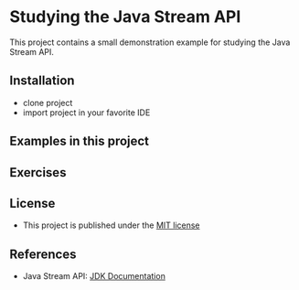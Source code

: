 # Studying the Java Stream API 

This project contains a small demonstration example for studying the Java Stream API.

## Installation

- clone project
- import project in your favorite IDE

## Examples in this project 

## Exercises

## License

- This project is published under the [MIT license](./LICENSE)

## References

- Java Stream API: [JDK Documentation](https://docs.oracle.com/javase/8/docs/api/java/util/stream/Stream.html)